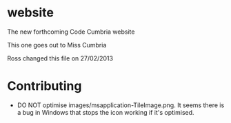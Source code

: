 website
=======

The new forthcoming Code Cumbria website

This one goes out to Miss Cumbria

Ross changed this file on 27/02/2013

Contributing
============

* DO NOT optimise images/msapplication-TileImage.png. It seems there is a bug in Windows that stops the icon working if it's optimised.